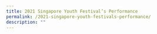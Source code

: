 ```yaml
---
title: 2021 Singapore Youth Festival’s Performance
permalink: /2021-singapore-youth-festivals-performance/
description: ""
---
```

